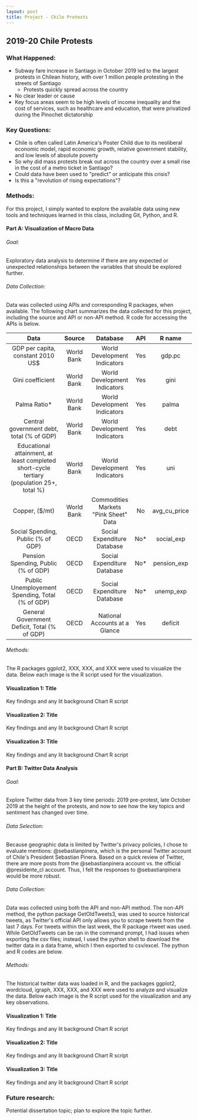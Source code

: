 ```yaml
---
layout: post
title: Project - Chile Protests
---
```


## 2019-20 Chile Protests

### What Happened: 
- Subway fare increase in Santiago in October 2019 led to the largest protests in Chilean history,  with over 1 million people protesting in the streets of Santiago
  - Protests quickly spread across the country
- No clear leader or cause
- Key focus areas seem to be high levels of income inequality and the cost of services, such as healthcare and education, that were privatized during the Pinochet dictatorship

### Key Questions: 
- Chile is often called Latin America's Poster Child due to its neoliberal economic model, rapid economic growth, relative government stability, and low levels of absolute poverty
- So why did mass protests break out across the country over a small rise in the cost of a metro ticket in Santiago?
- Could data have been used to "predict" or anticipate this crisis?
- Is this a "revolution of rising expectations"?  

### Methods:
For this project, I simply wanted to explore the available data using new tools and techniques learned in this class, including Git, Python, and R.

#### Part A: Visualization of Macro Data
###### Goal: 
Exploratory data analysis to determine if there are any expected or unexpected relationships between the variables that should be explored further.

###### Data Collection: 
Data was collected using APIs and corresponding R packages, when available.  The following chart summarizes the data collected for this project, including the source and API or non-API method.  R code for accessing the APIs is below.

|    Data     |    Source   |     Database    |     API    |     R name    |
| :---------: | :---------: |:---------: |:---------: |:---------: |
| GDP per capita, constant 2010 US$      | World Bank |World Development Indicators      |Yes       |gdp.pc|
| Gini coefficient      | World Bank |World Development Indicators      |Yes       |gini|
| Palma Ratio*     | World Bank |World Development Indicators      |Yes       |palma|
| Central government debt, total (% of GDP)     | World Bank |World Development Indicators      |Yes       |debt|
| Educational attainment, at least completed short-cycle tertiary (population 25+, total %)     | World Bank |World Development Indicators      |Yes       |uni|
| Copper, ($/mt)      | World Bank |Commodities Markets "Pink Sheet" Data      |No       |avg_cu_price|
| Social Spending, Public (% of GDP)     | OECD |Social Expenditure Database      |No*       |social_exp|
| Pension Spending, Public (% of GDP)     | OECD |Social Expenditure Database      |No*       |pension_exp|
| Public Unemployement Spending, Total (% of GDP)     | OECD |Social Expenditure Database      |No*       |unemp_exp|
| General Government Deficit, Total (% of GDP)     | OECD |National Accounts at a Glance      |Yes       |deficit|

###### Methods: 
The R packages ggplot2, XXX, XXX, and XXX were used to visualize the data.  Below each image is the R script used for the visualization.

#### Visualization 1: Title
Key findings and any lit background
Chart
R script

#### Visualization 2: Title
Key findings and any lit background
Chart
R script

#### Visualization 3: Title
Key findings and any lit background
Chart
R script

#### Part B: Twitter Data Analysis
###### Goal: 
Explore Twitter data from 3 key time periods: 2019 pre-protest, late October 2019 at the height of the protests, and now to see how the key topics and sentiment has changed over time.

###### Data Selection: 
Because geographic data is limited by Twitter's privacy policies, I chose to evaluate mentions: @sebastianpinera, which is the personal Twitter account of Chile's President Sebastian Pinera.  Based on a quick review of Twitter, there are more posts from the @sebastianpinera account vs. the official @presidente_cl account.  Thus, I felt the responses to @sebastianpinera would be more robust.

###### Data Collection:
Data was collected using both the API and non-API method. The non-API method, the python package GetOldTweets3, was used to source historical tweets, as Twitter's official API only allows you to scrape tweets from the last 7 days.  For tweets within the last week, the R package rtweet was used.  While GetOldTweets can be ran in the command prompt, I had issues when exporting the csv files; instead, I used the python shell to download the twitter data in a data frame, which I then exported to csv/excel.  The python and R codes are below.

###### Methods: 
The historical twitter data was loaded in R, and the packages ggplot2, wordcloud, igraph, XXX, XXX, and XXX were used to analyze and visualize the data.  Below each image is the R script used for the visualization and any key observations.

#### Visualization 1: Title
Key findings and any lit background
Chart
R script

#### Visualization 2: Title
Key findings and any lit background
Chart
R script

#### Visualization 3: Title
Key findings and any lit background
Chart
R script

### Future research: 
Potential dissertation topic; plan to explore the topic further.
